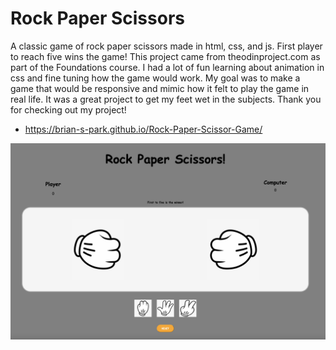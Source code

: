 # Rock Paper Scissors

A classic game of rock paper scissors made in html, css, and js. First player to reach five wins the game! This project came from theodinproject.com as part of the Foundations course. I had a lot of fun learning about animation in css and fine tuning how the game would work. My goal was to make a game that would be responsive and mimic how it felt to play the game in real life. It was a great project to get my feet wet in the subjects. Thank you for checking out my project!

- https://brian-s-park.github.io/Rock-Paper-Scissor-Game/

![alt text](https://github.com/Brian-S-Park/Rock-Paper-Scissor-Game/blob/main/img/RockPaperScissorsDemo.png)


